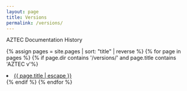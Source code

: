 ```yaml
---
layout: page
title: Versions
permalink: /versions/
---
```


AZTEC Documentation History

{% assign pages = site.pages | sort: "title" | reverse %}
{% for page in pages %}
{% if page.dir contains '/versions/' and page.title contains 'AZTEC v'%}
<li><a class="page-link" href="{{ page.url | relative_url }}">{{ page.title | escape }}</a></li>
{% endif %}
{% endfor %}
